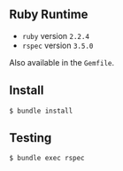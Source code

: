 ## Ruby Runtime

* `ruby` version `2.2.4`
* `rspec` version `3.5.0`

Also available in the `Gemfile`.

## Install

```
$ bundle install
```

## Testing

```
$ bundle exec rspec
```
